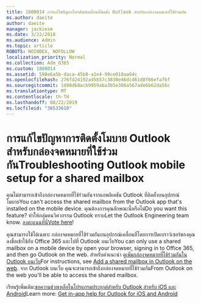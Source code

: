 ```yaml
---
title: 1800014 การแก้ไขปัญหาโทรศัพท์เคลื่อนที่ติดตั้ง Outlook สำหรับกล่องจดหมายที่ใช้ร่วมกัน
ms.author: daeite
author: daeite
manager: jackiesm
ms.date: 3/22/2018
ms.audience: Admin
ms.topic: article
ROBOTS: NOINDEX, NOFOLLOW
localization_priority: Normal
ms.collection: Adm_O365
ms.custom: 1800014
ms.assetid: 598e6a5b-daca-45b8-a1e4-99ce018aa64c
ms.openlocfilehash: 276fd24192a45b57c3830e46dcd61d8f66efa7bf
ms.sourcegitcommit: 1d98db8acb9959aba3b5e308a567ade6b62da56c
ms.translationtype: MT
ms.contentlocale: th-TH
ms.lasthandoff: 08/22/2019
ms.locfileid: "36533610"
---
```

# <a name="troubleshooting-outlook-mobile-setup-for-a-shared-mailbox"></a><span data-ttu-id="18076-102">การแก้ไขปัญหาการติดตั้งโมบาย Outlook สำหรับกล่องจดหมายที่ใช้ร่วมกัน</span><span class="sxs-lookup"><span data-stu-id="18076-102">Troubleshooting Outlook mobile setup for a shared mailbox</span></span>

<span data-ttu-id="18076-103">คุณไม่สามารถเข้าถึงกล่องจดหมายที่ใช้ร่วมกันจากแอพลิเคชัน Outlook ที่ติดตั้งบนอุปกรณ์โมบาย</span><span class="sxs-lookup"><span data-stu-id="18076-103">You can't access the shared mailbox from the Outlook app that's installed on the mobile device.</span></span> <span data-ttu-id="18076-104">คุณต้องการคุณลักษณะนี้หรือไม่</span><span class="sxs-lookup"><span data-stu-id="18076-104">Do you want this feature?</span></span> <span data-ttu-id="18076-105">ทำให้กลุ่มคนวิศวกรรม Outlook ทราบ</span><span class="sxs-lookup"><span data-stu-id="18076-105">Let the Outlook Engineering team know.</span></span> <span data-ttu-id="18076-106">[ลงคะแนนที่นี่](https://go.microsoft.com/fwlink/?linked=862116)</span><span class="sxs-lookup"><span data-stu-id="18076-106">[Vote here](https://go.microsoft.com/fwlink/?linked=862116)!</span></span>
  
<span data-ttu-id="18076-107">คุณสามารถใช้ได้เฉพาะ กล่องจดหมายที่ใช้ร่วมกันบนอุปกรณ์เคลื่อนที่โดยการเปิดเบราว์เซอร์ของคุณ ลงชื่อเข้าใช้กับ Office 365 และไปที่ Outlook บนเว็บ</span><span class="sxs-lookup"><span data-stu-id="18076-107">You can only use a shared mailbox on a mobile device by open your browser, signing in to Office 365, and then go Outlook on the web.</span></span> <span data-ttu-id="18076-108">สำหรับคำแนะนำ ดู[เพิ่มกล่องจดหมายที่ใช้ร่วมกันใน Outlook บนเว็บ](https://support.office.com/article/add-a-shared-mailbox-to-outlook-on-the-web-98b5a90d-4e38-415d-a030-f09a4cd28207)</span><span class="sxs-lookup"><span data-stu-id="18076-108">For instructions, see [Add a shared mailbox in Outlook on the web](https://support.office.com/article/add-a-shared-mailbox-to-outlook-on-the-web-98b5a90d-4e38-415d-a030-f09a4cd28207).</span></span> <span data-ttu-id="18076-109">จาก Outlook บนเว็บ คุณจะสามารถเข้าถึงกล่องจดหมายที่ใช้ร่วมกัน</span><span class="sxs-lookup"><span data-stu-id="18076-109">From Outlook on the web you'll be able to access the shared mailbox.</span></span>
  
<span data-ttu-id="18076-110">เรียนรู้เพิ่มเติม:[ขอความช่วยเหลือในโปรแกรมประยุกต์สำหรับ Outlook สำหรับ iOS และ Android](https://support.office.com/article/Get-in-app-help-for-Outlook-for-iOS-and-Android-218a22d1-9fa5-4889-b689-de1c63493243)</span><span class="sxs-lookup"><span data-stu-id="18076-110">Learn more: [Get in-app help for Outlook for iOS and Android](https://support.office.com/article/Get-in-app-help-for-Outlook-for-iOS-and-Android-218a22d1-9fa5-4889-b689-de1c63493243)</span></span>
  

